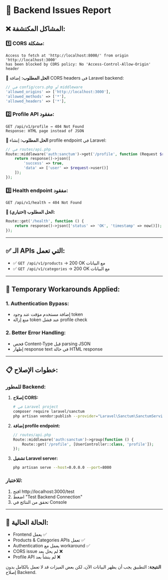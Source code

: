 # 🔧 Backend Issues Report

## ❌ **المشاكل المكتشفة:**

### 1️⃣ **CORS مشكلة:**
```
Access to fetch at 'http://localhost:8000/' from origin 'http://localhost:3000' 
has been blocked by CORS policy: No 'Access-Control-Allow-Origin' header
```

**🔧 الحل المطلوب:** إضافة CORS headers في Laravel backend:
```php
// في config/cors.php أو middleware
'allowed_origins' => ['http://localhost:3000'],
'allowed_methods' => ['*'],
'allowed_headers' => ['*'],
```

### 2️⃣ **Profile API مفقود:**
```
GET /api/v1/profile → 404 Not Found
Response: HTML page instead of JSON
```

**🔧 الحل المطلوب:** إنشاء profile endpoint في Laravel:
```php
// في routes/api.php
Route::middleware('auth:sanctum')->get('/profile', function (Request $request) {
    return response()->json([
        'success' => true,
        'data' => ['user' => $request->user()]
    ]);
});
```

### 3️⃣ **Health endpoint مفقود:**
```
GET /api/v1/health → 404 Not Found
```

**🔧 الحل المطلوب (اختياري):**
```php
Route::get('/health', function () {
    return response()->json(['status' => 'OK', 'timestamp' => now()]);
});
```

---

## ✅ **الـ APIs التي تعمل:**

- ✅ `GET /api/v1/products` → 200 OK مع البيانات
- ✅ `GET /api/v1/categories` → 200 OK مع البيانات

---

## 🚀 **Temporary Workarounds Applied:**

### 1. Authentication Bypass:
- إضافة مستخدم مؤقت عند وجود token
- منع إزالة token عند فشل profile check

### 2. Better Error Handling:
- فحص Content-Type قبل parsing JSON
- إظهار response text في حالة HTML response

---

## 📋 **خطوات الإصلاح:**

### للمطور Backend:

1. **إصلاح CORS:**
   ```bash
   # في Laravel project
   composer require laravel/sanctum
   php artisan vendor:publish --provider="Laravel\Sanctum\SanctumServiceProvider"
   ```

2. **إضافة profile endpoint:**
   ```php
   // routes/api.php
   Route::middleware('auth:sanctum')->group(function () {
       Route::get('/profile', [UserController::class, 'profile']);
   });
   ```

3. **تشغيل Laravel server:**
   ```bash
   php artisan serve --host=0.0.0.0 --port=8000
   ```

### للاختبار:
1. افتح http://localhost:3000/test
2. اضغط "Test Backend Connection"
3. تحقق من النتائج في Console

---

## 🎯 **الحالة الحالية:**
- Frontend يعمل ✅
- Products & Categories APIs تعمل ✅
- Authentication يعمل مع workaround ✅
- CORS issue لم يحل بعد ❌
- Profile API لم ينشأ بعد ❌

**النتيجة:** التطبيق يجب أن يظهر البيانات الآن، لكن بعض الميزات قد لا تعمل بالكامل بدون إصلاح Backend. 